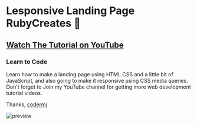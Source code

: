 # Lesponsive Landing Page RubyCreates 💎
## [Watch The Tutorial on YouTube](https://youtu.be/IK67KuPMVhg)
### Learn to Code

Learn how to make a landing page using HTML CSS and a little bit of JavaScript, and also going to make it responsive using CSS media queries. Don't forget to Join my YouTube channel for getting more web development tutorial videos.

Thanks,
[codermj](https://www.youtube.com/c/codermj)

![preview](https://user-images.githubusercontent.com/76812554/111771429-e23d1e80-88d5-11eb-957d-2d25ce12ac41.jpg)
